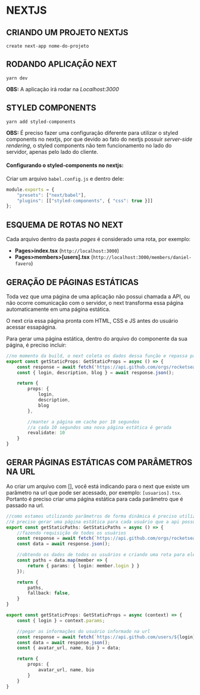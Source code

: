 # NEXTJS

## CRIANDO UM PROJETO NEXTJS

`create next-app nome-do-projeto`



## RODANDO APLICAÇÃO NEXT

`yarn dev` 

**OBS:** A aplicação irá rodar na *Localhost:3000*



## STYLED COMPONENTS

`yarn add styled-components`

**OBS:** É preciso fazer uma configuração diferente para utilizar o styled components no nextjs, por que devido ao fato do nextjs possuir *server-side rendering*, o styled components não tem funcionamento no lado do servidor, apenas pelo lado do cliente.



#### Configurando o styled-components no nextjs:

Criar um arquivo `babel.config.js` e dentro dele:

```javascript
module.exports = {
    "presets": ["next/babel"],
    "plugins": [["styled-components", { "css": true }]]
};
```



## ESQUEMA DE ROTAS NO NEXT

Cada arquivo dentro da pasta *pages* é considerado uma rota, por exemplo:

- **Pages>index.tsx** (`http://localhost:3000`)
- **Pages>members>[users].tsx** (`http://localhost:3000/members/daniel-favero`)



## GERAÇÃO DE PÁGINAS ESTÁTICAS

Toda vez que uma página de uma aplicação não possui chamada a API, ou não ocorre comunicação com o servidor, o next transforma essa página automaticamente em uma página estática. 

O next cria essa página pronta com HTML, CSS e JS antes do usuário acessar essapágina.

Para gerar uma página estática, dentro do arquivo do componente da sua página, é preciso incluir:

```typescript
//no momento da build, o next coleta os dados dessa função e repassa para o componente Home, montando ele de forma estática
export const getStaticProps: GetStaticProps = async () => {
    const response = await fetch('https://api.github.com/orgs/rocketseat');
    const { login, description, blog } = await response.json();

    return {
        props: {
            login,
            description,
            blog
        },

        //manter a página em cache por 10 segundos
        //a cada 10 segundos uma nova página estática é gerada
        revalidate: 10
    }
}
```



## GERAR PÁGINAS ESTÁTICAS COM PARÂMETROS NA URL

Ao criar um arquivo com [], você está indicando para o next que existe um parâmetro na url que pode ser acessado, por exemplo: `[usuarios].tsx`. Portanto é preciso criar uma página estática para cada parâmetro que é passado na url.

```typescript
//como estamos utilizando parâmetros de forma dinâmica é preciso utilizar essa função
//é preciso gerar uma página estática para cada usuário que a api possui
export const getStaticPaths: GetStaticPaths = async () => {
    //fazendo requisição de todos os usuários
    const response = await fetch(`https://api.github.com/orgs/rocketseat/members`);
    const data = await response.json();

    //obtendo os dados de todos os usuários e criando uma rota para eles
    const paths = data.map(member => {
        return { params: { login: member.login } }
    });

    return {
        paths,
        fallback: false,
    }
}

export const getStaticProps: GetStaticProps = async (context) => {
    const { login } = context.params;

    //pegar as informações do usuário informado na url
    const response = await fetch(`https://api.github.com/users/${login}`);
    const data = await response.json();
    const { avatar_url, name, bio } = data;

    return {
        props: {
            avatar_url, name, bio
        }
    }
}
```

